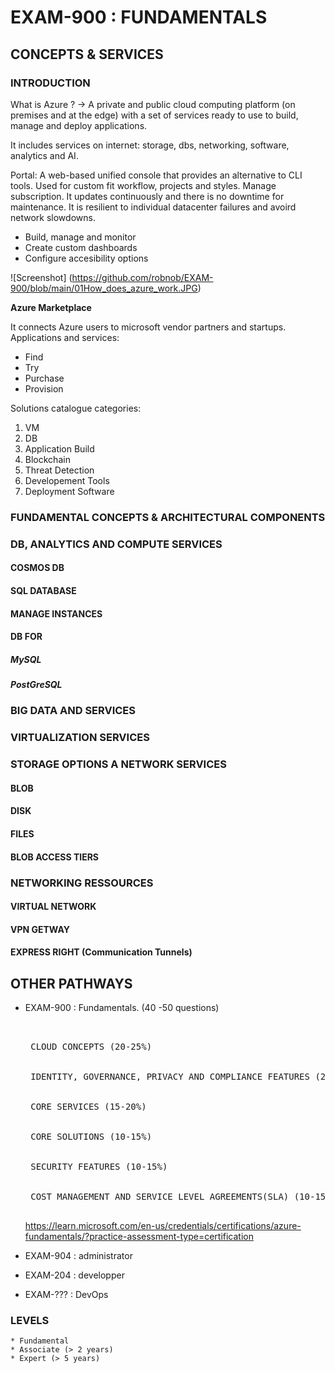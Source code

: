 # EXAM-900 : FUNDAMENTALS

## CONCEPTS & SERVICES

### INTRODUCTION

What is Azure ? -> A private and public cloud computing platform (on premises and at the edge) with a set of services ready to use to build, manage and deploy applications.

It includes services on internet: storage, dbs, networking, software, analytics and AI.

Portal: A web-based unified console that provides an alternative to CLI tools. Used for custom fit workflow, projects and styles. Manage subscription. It updates continuously and there is no downtime for maintenance. It is resilient to individual datacenter failures and avoird network slowdowns.
* Build, manage and monitor
* Create custom dashboards
* Configure accesibility options

![Screenshot] (https://github.com/robnob/EXAM-900/blob/main/01How_does_azure_work.JPG)

<strong> Azure Marketplace </strong>

It connects Azure users to microsoft vendor partners and startups. Applications and services:
* Find
* Try
* Purchase
* Provision

Solutions catalogue categories:

1. VM
2. DB
3. Application Build
4. Blockchain
5. Threat Detection
6. Developement Tools
7. Deployment Software

### FUNDAMENTAL CONCEPTS & ARCHITECTURAL COMPONENTS

### DB, ANALYTICS AND COMPUTE SERVICES

#### COSMOS DB

#### SQL DATABASE 

#### MANAGE INSTANCES

#### DB FOR 

##### MySQL

##### PostGreSQL

### BIG DATA AND SERVICES

### VIRTUALIZATION SERVICES

### STORAGE OPTIONS A NETWORK SERVICES

#### BLOB

#### DISK

#### FILES

#### BLOB ACCESS TIERS

### NETWORKING RESSOURCES

#### VIRTUAL NETWORK

#### VPN GETWAY

#### EXPRESS RIGHT (Communication Tunnels)

## OTHER PATHWAYS

  * EXAM-900 : Fundamentals. (40 -50 questions)
    <pre> 
      <br> CLOUD CONCEPTS (20-25%) </br>
      <br> IDENTITY, GOVERNANCE, PRIVACY AND COMPLIANCE FEATURES (20-25%) </br>
      <br> CORE SERVICES (15-20%) </br> 
      <br> CORE SOLUTIONS (10-15%) </br>
      <br> SECURITY FEATURES (10-15%) </br>
      <br> COST MANAGEMENT AND SERVICE LEVEL AGREEMENTS(SLA) (10-15%) </br>
    </pre>
    https://learn.microsoft.com/en-us/credentials/certifications/azure-fundamentals/?practice-assessment-type=certification
    
  * EXAM-904 : administrator

  * EXAM-204 : developper 

  * EXAM-??? : DevOps

### LEVELS

    * Fundamental
    * Associate (> 2 years)
    * Expert (> 5 years)





